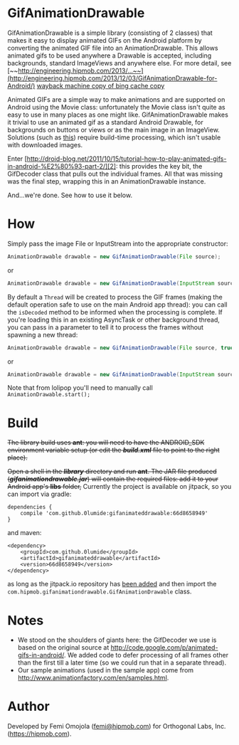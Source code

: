 GifAnimationDrawable
==============

GifAnimationDrawable is a simple library (consisting of 2 classes) that makes it easy to display animated GIFs on the Android platform by converting the animated GIF file into an AnimationDrawable. This allows animated gifs to be used anywhere a Drawable is accepted, including backgrounds, standard ImageViews and anywhere else. For more detail, see [~~http://engineering.hipmob.com/2013/...~~](http://engineering.hipmob.com/2013/12/03/GifAnimationDrawable-for-Android/) [wayback machine copy of bing cache copy](http://web.archive.org/web/20160727025643/http://cc.bingj.com/cache.aspx?q=&d=4949405906570123&mkt=en-GB&setlang=en-US&w=b2-70gZzTO_KusdvC65iqvrjv7TAlew3)

Animated GIFs are a simple way to make animations and are supported on Android using the Movie class: unfortunately the Movie class isn't quite as easy to use in many places as one might like. GifAnimationDrawable makes it trivial to use an animated gif as a standard Android Drawable, for backgrounds on buttons or views or as the main image in an ImageView. Solutions (such as [this][1]) require build-time processing, which isn't usable with downloaded images.

Enter [http://droid-blog.net/2011/10/15/tutorial-how-to-play-animated-gifs-in-android-%E2%80%93-part-2/][2]: this provides the key bit, the GifDecoder class that pulls out the individual frames. All that was missing was the final step, wrapping this in an AnimationDrawable instance.

And...we're done. See how to use it below.

How
===
Simply pass the image File or InputStream into the appropriate constructor:

```java
AnimationDrawable drawable = new GifAnimationDrawable(File source);
```

or

```java
AnimationDrawable drawable = new GifAnimationDrawable(InputStream source);
```

By default a <code>Thread</code> will be created to process the GIF frames (making the default operation safe to use on the main Android app thread): you can call the <code>isDecoded</code> method to be informed when the processing is complete. If you're loading this in an existing AsyncTask or other background thread, you can pass in a parameter to tell it to process the frames without spawning a new thread:

```java
AnimationDrawable drawable = new GifAnimationDrawable(File source, true);
```

or

```java
AnimationDrawable drawable = new GifAnimationDrawable(InputStream source, true);
```

Note that from lolipop you'll need to manually call `AnimationDrawable.start();`

Build
=====
~~The library build uses **ant**: you will need to have the ANDROID_SDK environment variable setup (or edit the ***build.xml*** file to point to the right place).~~

~~Open a shell in the ***library*** directory and run **ant**. The JAR file produced (***gifanimationdrawable.jar***) will contain the required files: add it to your Android app's **libs** folder,~~
Currently the project is available on jitpack, so you can import via gradle:

    dependencies {
	    compile 'com.github.0lumide:gifanimateddrawable:66d8658949'
	}

and maven:

    <dependency>
	    <groupId>com.github.0lumide</groupId>
	    <artifactId>gifanimateddrawable</artifactId>
	    <version>66d8658949</version>
	</dependency>
as long as the jitpack.io repository has [been added](https://jitpack.io/#howto)
and then import the <code>com.hipmob.gifanimationdrawable.GifAnimationDrawable</code> class.

Notes
=====
* We stood on the shoulders of giants here: the GifDecoder we use is based on the original source at http://code.google.com/p/animated-gifs-in-android/. We added code to defer processing of all frames other than the first till a later time (so we could run that in a separate thread).
* Our sample animations (used in the sample app) come from http://www.animationfactory.com/en/samples.html.

Author
======
Developed by Femi Omojola (femi@hipmob.com) for Orthogonal Labs, Inc. (https://hipmob.com).

[1]: http://commonsware.com/blog/2013/10/01/converting-animated-gifs-animationdrawables.html
[2]: http://droid-blog.net/2011/10/15/tutorial-how-to-play-animated-gifs-in-android-%E2%80%93-part-2/
